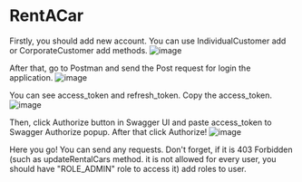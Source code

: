# RentACar
Firstly, you should add new account. You can use IndividualCustomer add or CorporateCustomer add methods.
![image](https://user-images.githubusercontent.com/68692720/165787147-75ef973b-7e6f-4c15-a7e7-e3cba9ae2243.png)


After that, go to Postman and send the Post request for login the application.
![image](https://user-images.githubusercontent.com/68692720/165785710-5a2b00f7-277c-4ba5-85db-f284b8370811.png)


You can see access_token and refresh_token. Copy the access_token.
![image](https://user-images.githubusercontent.com/68692720/165786043-9dffb026-b1a5-40b7-b8af-d830a757ff0a.png)


Then, click Authorize button in Swagger UI and paste access_token to Swagger Authorize popup. After that click Authorize!
![image](https://user-images.githubusercontent.com/68692720/165784849-c6cb5a93-cf8c-4071-b5dd-63ff3cf36348.png)


Here you go! You can send any requests. Don't forget, if it is 403 Forbidden (such as updateRentalCars method. it is not allowed for every user, you should have "ROLE_ADMIN" role to access it) add roles to user.
